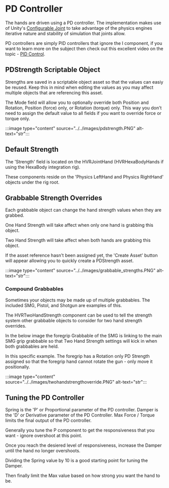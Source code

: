 # PD Controller

The hands are driven using a PD controller. The implementation makes use of Unity's [Configurable Joint](https://docs.unity3d.com/Manual/class-ConfigurableJoint.html) to take advantage of the physics engines iterative nature and stability of simulation that joints allow. 

PD controllers are simply PID controllers that ignore the I component, if you want to learn more on the subject then check out this excellent video on the topic - [PID Control](https://www.youtube.com/watch?v=wkfEZmsQqiA).

## PDStrength Scriptable Object

Strengths are saved in a scriptable object asset so that the values can easiy be reused. Keep this in mind when editing the values as you may affect multiple objects that are referencing this asset.

The Mode field will allow you to optionally override both Position and Rotation, Position (force) only, or Rotation (torque) only. This way you don't need to assign the default value to all fields if you want to override force or torque only.

:::image type="content" source="../../images/pdstrength.PNG" alt-text="str":::

## Default Strength

The 'Strength' field is located on the HVRJointHand (HVRHexaBodyHands if using the HexaBody integration rig).

These components reside on the 'Physics LeftHand and Physics RightHand' objects under the rig root.


## Grabbable Strength Overrides

Each grabbable object can change the hand strength values when they are grabbed.

One Hand Strength will take affect when only one hand is grabbing this object.

Two Hand Strength will take affect when both hands are grabbing this object. 

If the asset reference hasn't been assigned yet, the 'Create Asset' button will appear allowing you to quickly create a PDStrength asset.

:::image type="content" source="../../images/grabbable_strengths.PNG" alt-text="str":::

### Compound Grabbables

Sometimes your objects may be made up of multiple grabbables. The included SMG, Pistol, and Shotgun are examples of this.

The HVRTwoHandStrength component can be used to tell the strength system other grabbable objects to consider for two hand strength overrides. 

In the below image the foregrip Grabbable of the SMG is linking to the main SMG grip grabbable so that Two Hand Strength settings will kick in when both grabbables are held.

In this specific example. The foregrip has a Rotation only PD Strength assigned so that the foregrip hand cannot rotate the gun - only move it positionally.

:::image type="content" source="../../images/twohandstrengthoverride.PNG" alt-text="str":::

## Tuning the PD Controller

Spring is the 'P' or Proportional parameter of the PD controller.
Damper is the 'D' or Derivative parameter of the PD Controller.
Max Force / Torque limits the final output of the PD controller.

Generally you tune the P component to get the responsiveness that you want - ignore overshoot at this point. 

Once you reach the desiered level of responsiveness, increase the Damper until the hand no longer overshoots.

Dividing the Spring value by 10 is a good starting point for tuning the Damper.

Then finally limit the Max value based on how strong you want the hand to be.
 